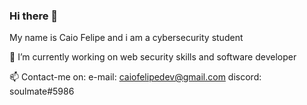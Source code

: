 ### Hi there 👋

My name is Caio Felipe and i am a cybersecurity student

🔭 I’m currently working on web security skills and software developer

📫 Contact-me on:
e-mail: caiofelipedev@gmail.com
discord: soulmate#5986


<!--
**caiofelipedev/caiofelipedev** is a ✨ _special_ ✨ repository because its `README.md` (this file) appears on your GitHub profile.

Here are some ideas to get you started:

- 🔭 I’m currently working on ...
- 🌱 I’m currently learning ...
- 👯 I’m looking to collaborate on ...
- 🤔 I’m looking for help with ...
- 💬 Ask me about ...
- 📫 How to reach me: ...
- 😄 Pronouns: ...
- ⚡ Fun fact: ...
-->
